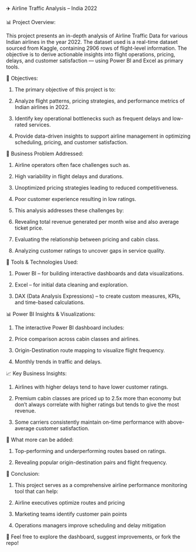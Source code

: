 ✈️ Airline Traffic Analysis – India 2022 


📊 Project Overview:

This project presents an in-depth analysis of Airline Traffic Data for various Indian airlines in the year 2022. The dataset used is a real-time dataset sourced from Kaggle, containing 2906 rows of flight-level information. The objective is to derive actionable insights into flight operations, pricing, delays, and customer satisfaction — using Power BI and Excel as primary tools.


🎯 Objectives:

1. The primary objective of this project is to:

2. Analyze flight patterns, pricing strategies, and performance metrics of Indian airlines in 2022.

3. Identify key operational bottlenecks such as frequent delays and low-rated services.

4. Provide data-driven insights to support airline management in optimizing scheduling, pricing, and customer satisfaction.


🏢 Business Problem Addressed:

1. Airline operators often face challenges such as.

2. High variability in flight delays and durations.

3. Unoptimized pricing strategies leading to reduced competitiveness.

4. Poor customer experience resulting in low ratings.

5. This analysis addresses these challenges by:

6. Revealing total revenue generated per month wise and also average ticket price.

7. Evaluating the relationship between pricing and cabin class.

8. Analyzing customer ratings to uncover gaps in service quality.


🧰 Tools & Technologies Used:

1. Power BI – for building interactive dashboards and data visualizations.

2. Excel – for initial data cleaning and exploration.

3. DAX (Data Analysis Expressions) – to create custom measures, KPIs, and time-based calculations.


📊 Power BI Insights & Visualizations:

1. The interactive Power BI dashboard includes:

2. Price comparison across cabin classes and airlines.

3. Origin-Destination route mapping to visualize flight frequency.

4. Monthly trends in traffic and delays.


📈 Key Business Insights:

1. Airlines with higher delays tend to have lower customer ratings.

2. Premium cabin classes are priced up to 2.5x more than economy but don’t always correlate with higher ratings but tends to give the most revenue.

3. Some carriers consistently maintain on-time performance with above-average customer satisfaction.

🧮 What more can be added:

1. Top-performing and underperforming routes based on ratings.

2. Revealing popular origin-destination pairs and flight frequency.

📌 Conclusion:

1. This project serves as a comprehensive airline performance monitoring tool that can help:

2. Airline executives optimize routes and pricing

3. Marketing teams identify customer pain points

4. Operations managers improve scheduling and delay mitigation

📣 Feel free to explore the dashboard, suggest improvements, or fork the repo!
